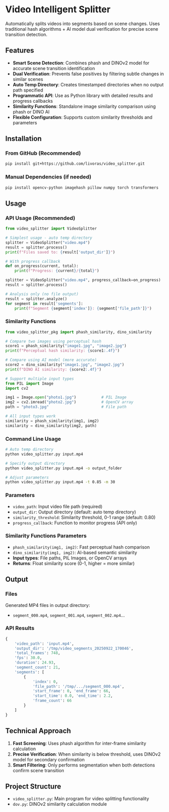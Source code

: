 # Video Intelligent Splitter

Automatically splits videos into segments based on scene changes. Uses traditional hash algorithms + AI model dual verification for precise scene transition detection.

## Features

- **Smart Scene Detection**: Combines phash and DINOv2 model for accurate scene transition identification
- **Dual Verification**: Prevents false positives by filtering subtle changes in similar scenes
- **Auto Temp Directory**: Creates timestamped directories when no output path specified
- **Programmatic API**: Use as Python library with detailed results and progress callbacks
- **Similarity Functions**: Standalone image similarity comparison using phash or DINO AI
- **Flexible Configuration**: Supports custom similarity thresholds and parameters

## Installation

### From GitHub (Recommended)
```bash
pip install git+https://github.com/livoras/video_splitter.git
```

### Manual Dependencies (if needed)
```bash
pip install opencv-python imagehash pillow numpy torch transformers
```

## Usage

### API Usage (Recommended)
```python
from video_splitter import VideoSplitter

# Simplest usage - auto temp directory
splitter = VideoSplitter("video.mp4")
result = splitter.process()
print(f"Files saved to: {result['output_dir']}")

# With progress callback
def on_progress(current, total):
    print(f"Progress: {current}/{total}")

splitter = VideoSplitter("video.mp4", progress_callback=on_progress)
result = splitter.process()

# Analysis only (no file output)
result = splitter.analyze()
for segment in result['segments']:
    print(f"Segment {segment['index']}: {segment['file_path']}")
```

### Similarity Functions
```python
from video_splitter_pkg import phash_similarity, dino_similarity

# Compare two images using perceptual hash
score1 = phash_similarity("image1.jpg", "image2.jpg")
print(f"Perceptual hash similarity: {score1:.4f}")

# Compare using AI model (more accurate)
score2 = dino_similarity("image1.jpg", "image2.jpg")
print(f"DINO AI similarity: {score2:.4f}")

# Support multiple input types
from PIL import Image
import cv2

img1 = Image.open("photo1.jpg")           # PIL Image
img2 = cv2.imread("photo2.jpg")           # OpenCV array
path = "photo3.jpg"                       # File path

# All input types work
similarity = phash_similarity(img1, img2)
similarity = dino_similarity(img2, path)
```

### Command Line Usage
```bash
# Auto temp directory
python video_splitter.py input.mp4

# Specify output directory
python video_splitter.py input.mp4 -o output_folder

# Adjust parameters
python video_splitter.py input.mp4 -t 0.85 -m 30
```

### Parameters
- `video_path`: Input video file path (required)
- `output_dir`: Output directory (default: auto temp directory)
- `similarity_threshold`: Similarity threshold, 0-1 range (default: 0.80)
- `progress_callback`: Function to monitor progress (API only)

### Similarity Functions Parameters
- `phash_similarity(img1, img2)`: Fast perceptual hash comparison
- `dino_similarity(img1, img2)`: AI-based semantic similarity
- **Input types**: File paths, PIL Images, or OpenCV arrays
- **Returns**: Float similarity score (0-1, higher = more similar)

## Output

### Files
Generated MP4 files in output directory:
- `segment_000.mp4`, `segment_001.mp4`, `segment_002.mp4`...

### API Results
```python
{
    'video_path': 'input.mp4',
    'output_dir': '/tmp/video_segments_20250922_170046',
    'total_frames': 748,
    'fps': 30.0,
    'duration': 24.93,
    'segment_count': 21,
    'segments': [
        {
            'index': 0,
            'file_path': '/tmp/.../segment_000.mp4',
            'start_frame': 0, 'end_frame': 66,
            'start_time': 0.0, 'end_time': 2.2,
            'frame_count': 66
        }
    ]
}
```

## Technical Approach

1. **Fast Screening**: Uses phash algorithm for inter-frame similarity calculation
2. **Precise Verification**: When similarity is below threshold, uses DINOv2 model for secondary confirmation
3. **Smart Filtering**: Only performs segmentation when both detections confirm scene transition

## Project Structure

- `video_splitter.py`: Main program for video splitting functionality
- `dov.py`: DINOv2 similarity calculation module